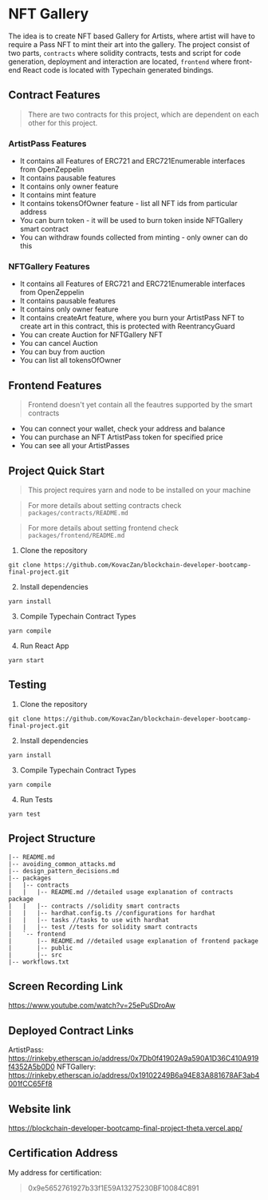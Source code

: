 # NFT Gallery 

The idea is to create NFT based Gallery for Artists, where artist will have to require a Pass NFT to
mint their art into the gallery. The project consist of two parts, `contracts` where solidity contracts,
tests and script for code generation, deployment and interaction are located, `frontend` where front-end
React code is located with Typechain generated bindings.

## Contract Features
> There are two contracts for this project, which are dependent on each other for this project.

### ArtistPass Features

- It contains all Features of ERC721 and ERC721Enumerable interfaces from OpenZeppelin
- It contains pausable features
- It contains only owner feature
- It contains mint feature
- It contains tokensOfOwner feature - list all NFT ids from particular address
- You can burn token - it will be used to burn token inside NFTGallery smart contract
- You can withdraw founds collected from minting - only owner can do this

### NFTGallery Features

- It contains all Features of ERC721 and ERC721Enumerable interfaces from OpenZeppelin
- It contains pausable features
- It contains only owner feature
- It contains createArt feature, where you burn your ArtistPass NFT to create art in this contract,
this is protected with ReentrancyGuard
- You can create Auction for NFTGallery NFT
- You can cancel Auction
- You can buy from auction
- You can list all tokensOfOwner


## Frontend Features

> Frontend doesn't yet contain all the feautres supported by the smart contracts

- You can connect your wallet, check your address and balance
- You can purchase an NFT ArtistPass token for specified price
- You can see all your ArtistPasses

## Project Quick Start

> This project requires yarn and node to be installed on your machine

> For more details about setting contracts check `packages/contracts/README.md`

> For more details about setting frontend check `packages/frontend/README.md`

1. Clone the repository
```
git clone https://github.com/KovacZan/blockchain-developer-bootcamp-final-project.git
```
2. Install dependencies
```
yarn install
```
3. Compile Typechain Contract Types
```
yarn compile
```
4. Run React App
```
yarn start
```

## Testing

1. Clone the repository
```
git clone https://github.com/KovacZan/blockchain-developer-bootcamp-final-project.git
```
2. Install dependencies
```
yarn install
```
3. Compile Typechain Contract Types
```
yarn compile
```
4. Run Tests
```
yarn test
```


## Project Structure
```
|-- README.md
|-- avoiding_common_attacks.md 
|-- design_pattern_decisions.md
|-- packages
|   |-- contracts
|   |   |-- README.md //detailed usage explanation of contracts package
|   |   |-- contracts //solidity smart contracts
|   |   |-- hardhat.config.ts //configurations for hardhat
|   |   |-- tasks //tasks to use with hardhat
|   |   |-- test //tests for solidity smart contracts
|   `-- frontend
|       |-- README.md //detailed usage explanation of frontend package
|       |-- public
|       |-- src
|-- workflows.txt
```

## Screen Recording Link

https://www.youtube.com/watch?v=25ePuSDroAw

## Deployed Contract Links

ArtistPass: https://rinkeby.etherscan.io/address/0x7Db0f41902A9a590A1D36C410A919f4352A5b0D0
NFTGallery: https://rinkeby.etherscan.io/address/0x19102249B6a94E83A881678AF3ab4001fCC65Ff8

## Website link

https://blockchain-developer-bootcamp-final-project-theta.vercel.app/

## Certification Address
My address for certification:
> 0x9e5652761927b33f1E59A13275230BF10084C891
